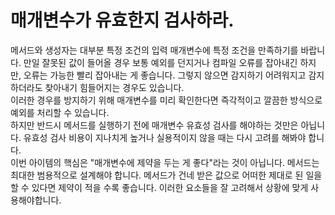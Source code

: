 # 매개변수가 유효한지 검사하라.

메서드와 생성자는 대부분 특정 조건의 입력 매개변수에 특정 조건을 만족하기를 바랍니다. 만일 잘못된 값이 들어올 경우 보통 예외를 던지거나 컴파일 오류를 잡아내긴 하지만, 오류는 가능한 빨리 잡아내는 게 좋습니다. 그렇지 않으면 감지하기 어려워지고 감지하더라도 찾아내기 힘들어지는 경우도 있습니다.</br>
이러한 경우를 방지하기 위해 매개변수를 미리 확인한다면 즉각적이고 깔끔한 방식으로 예외를 처리할 수 있습니다.
</br>
하지만 반드시 메서드를 실행하기 전에 매개변수 유효성 검사를 해야하는 것만은 아닙니다. 유효성 검사 비용이 지나치게 높거나 실용적이지 않을 때는 다시 고려를 해봐야 합니다.</br>
이번 아이템의 핵심은 "매개변수에 제약을 두는 게 좋다"라는 것이 아닙니다. 메서드는 최대한 범용적으로 설계해야 합니다. 메서드가 건네 받은 값으로 어떠한 제대로 된 일을 할 수 있다면 제약이 적을 수록 좋습니다. 이러한 요소들을 잘 고려해서 상황에 맞게 사용해야합니다.